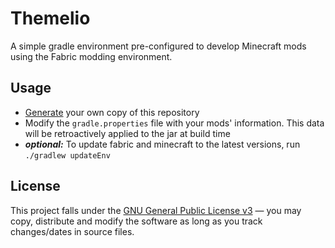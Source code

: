 # Themelio

A simple gradle environment pre-configured to develop Minecraft mods using the Fabric modding environment.

## Usage

- [Generate](https://github.com/Frontear/Themelio/generate) your own copy of this repository
- Modify the `gradle.properties` file with your mods' information. This data will be retroactively applied to the jar at build time
- ***optional:*** To update fabric and minecraft to the latest versions, run `./gradlew updateEnv`

## License

This project falls under the [GNU General Public License v3](https://tldrlegal.com/license/gnu-general-public-license-v3-(gpl-3)) &#8212; you may copy, distribute and modify the software as long as you track changes/dates in source files.